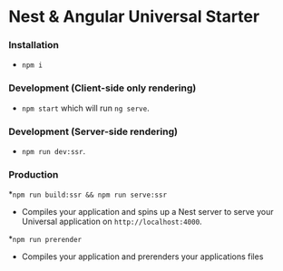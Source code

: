 # Nest & Angular Universal Starter

### Installation

- `npm i`

### Development (Client-side only rendering)

- `npm start` which will run `ng serve`.

### Development (Server-side rendering)

- `npm run dev:ssr`.

### Production

\*`npm run build:ssr && npm run serve:ssr`

- Compiles your application and spins up a Nest server to serve your Universal application on `http://localhost:4000`.

\*`npm run prerender`

- Compiles your application and prerenders your applications files
